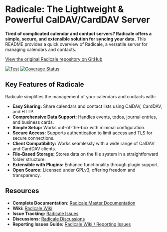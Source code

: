# Radicale: The Lightweight & Powerful CalDAV/CardDAV Server

**Tired of complicated calendar and contact servers? Radicale offers a simple, secure, and extensible solution for syncing your data.**  This README provides a quick overview of Radicale, a versatile server for managing calendars and contacts.

[View the original Radicale repository on GitHub](https://github.com/Kozea/Radicale)

[![Test](https://github.com/Kozea/Radicale/actions/workflows/test.yml/badge.svg?branch=master)](https://github.com/Kozea/Radicale/actions/workflows/test.yml)
[![Coverage Status](https://coveralls.io/repos/github/Kozea/Radicale/badge.svg?branch=master)](https://coveralls.io/github/Kozea/Radicale?branch=master)

## Key Features of Radicale

Radicale simplifies the management of your calendars and contacts with:

*   **Easy Sharing:** Share calendars and contact lists using CalDAV, CardDAV, and HTTP.
*   **Comprehensive Data Support:** Handles events, todos, journal entries, and business cards.
*   **Simple Setup:** Works out-of-the-box with minimal configuration.
*   **Secure Access:**  Supports authentication to limit access and TLS for secure connections.
*   **Client Compatibility:**  Works seamlessly with a wide range of CalDAV and CardDAV clients.
*   **File-Based Storage:** Stores data on the file system in a straightforward folder structure.
*   **Extensible with Plugins:** Enhance functionality through plugin support.
*   **Open Source:** Licensed under GPLv3, offering freedom and transparency.

## Resources

*   **Complete Documentation:** [Radicale Master Documentation](https://radicale.org/master.html)
*   **Wiki:** [Radicale Wiki](https://github.com/Kozea/Radicale/wiki)
*   **Issue Tracking:** [Radicale Issues](https://github.com/Kozea/Radicale/issues)
*   **Discussions:** [Radicale Discussions](https://github.com/Kozea/Radicale/discussions)
*   **Reporting Issues Guide:** [Radicale Wiki / Reporting Issues](https://github.com/Kozea/Radicale/wiki/01-‐-Reporting-Issues)